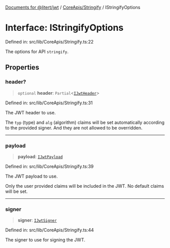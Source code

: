 [Documents for @litert/jwt](../../../index.md) / [CoreApis/Stringify](../index.md) / IStringifyOptions

# Interface: IStringifyOptions

Defined in: src/lib/CoreApis/Stringify.ts:22

The options for API `stringify`.

## Properties

### header?

> `optional` **header**: `Partial`\<[`IJwtHeader`](../../../Types/interfaces/IJwtHeader.md)\>

Defined in: src/lib/CoreApis/Stringify.ts:31

The JWT header to use.

The `typ` (type) and `alg` (algorithm) claims will be set
automatically according to the provided signer. And they are not
allowed to be overridden.

***

### payload

> **payload**: [`IJwtPayload`](../../../Types/interfaces/IJwtPayload.md)

Defined in: src/lib/CoreApis/Stringify.ts:39

The JWT payload to use.

Only the user provided claims will be included in the JWT.
No default claims will be set.

***

### signer

> **signer**: [`IJwtSigner`](../../../Types/interfaces/IJwtSigner.md)

Defined in: src/lib/CoreApis/Stringify.ts:44

The signer to use for signing the JWT.
